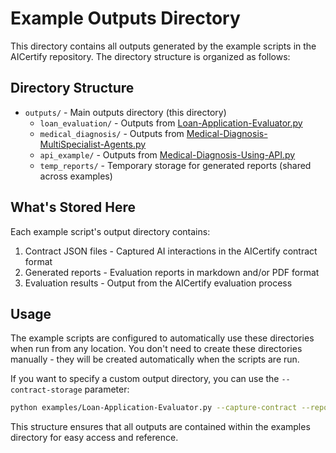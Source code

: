 # Example Outputs Directory

This directory contains all outputs generated by the example scripts in the AICertify repository. The directory structure is organized as follows:

## Directory Structure

- `outputs/` - Main outputs directory (this directory)
  - `loan_evaluation/` - Outputs from [Loan-Application-Evaluator.py](../Loan-Application-Evaluator.py)
  - `medical_diagnosis/` - Outputs from [Medical-Diagnosis-MultiSpecialist-Agents.py](../Medical-Diagnosis-MultiSpecialist-Agents.py)
  - `api_example/` - Outputs from [Medical-Diagnosis-Using-API.py](../Medical-Diagnosis-Using-API.py)
  - `temp_reports/` - Temporary storage for generated reports (shared across examples)

## What's Stored Here

Each example script's output directory contains:

1. Contract JSON files - Captured AI interactions in the AICertify contract format
2. Generated reports - Evaluation reports in markdown and/or PDF format
3. Evaluation results - Output from the AICertify evaluation process

## Usage

The example scripts are configured to automatically use these directories when run from any location. You don't need to create these directories manually - they will be created automatically when the scripts are run.

If you want to specify a custom output directory, you can use the `--contract-storage` parameter:

```bash
python examples/Loan-Application-Evaluator.py --capture-contract --report-format pdf --contract-storage my_custom_path
```

This structure ensures that all outputs are contained within the examples directory for easy access and reference.

